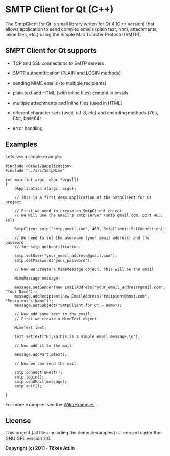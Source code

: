 SMTP Client for Qt (C++)
========================

The SmtpClient for Qt is small library writen for Qt 4 (C++ version) that allows application to send complex emails (plain text, html, attachments, inline files, etc.) using the Simple Mail Transfer Protocol (SMTP).


## SMPT Client for Qt supports

- TCP and SSL connections to SMTP servers

- SMTP authentification (PLAIN and LOGIN methods)

- sending MIME emails (to multiple recipients)

- plain text and HTML (with inline files) content in emails

- multiple attachments and inline files (used in HTML)

- diferent character sets (ascii, utf-8, etc) and encoding methods (7bit, 8bit, base64)

- error handling

## Examples

Lets see a simple example:


    #include <QtGui/QApplication>
    #include "../src/SmtpMime"

    int main(int argc, char *argv[])
    {
        QApplication a(argc, argv);

        // This is a first demo application of the SmtpClient for Qt project

        // First we need to create an SmtpClient object
        // We will use the Gmail's smtp server (smtp.gmail.com, port 465, ssl)

        SmtpClient smtp("smtp.gmail.com", 465, SmtpClient::SslConnection);

        // We need to set the username (your email address) and the password
        // for smtp authentification.

        smtp.setUser("your_email_address@gmail.com");
        smtp.setPassword("your_password");

        // Now we create a MimeMessage object. This will be the email.

        MimeMessage message;

        message.setSender(new EmailAddress("your_email_address@gmail.com", "Your Name"));
        message.addRecipient(new EmailAddress("recipient@host.com", "Recipient's Name"));
        message.setSubject("SmtpClient for Qt - Demo");

        // Now add some text to the email.
        // First we create a MimeText object.

        MimeText text;

        text.setText("Hi,\nThis is a simple email message.\n");

        // Now add it to the mail

        message.addPart(&text);

        // Now we can send the mail

        smtp.connectToHost();
        smtp.login();
        smtp.sendMail(message);
        smtp.quit();

    }


For more examples see the [Wiki/Examples](https://github.com/bluetiger9/SmtpClient-for-Qt/wiki/Examples).

## License

This project (all files including the demos/examples) is licensed under the GNU GPL version 2.0.


**Copyright (c) 2011 - Tőkés Attila**

